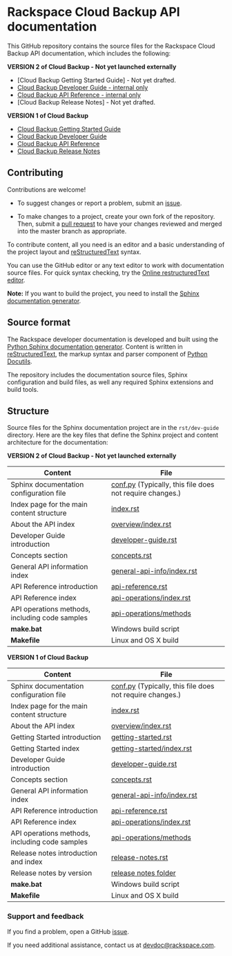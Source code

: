 # Rackspace Cloud Backup API documentation

This GitHub repository contains the source files for the Rackspace Cloud Backup API documentation, which includes the following:

**VERSION 2 of Cloud Backup - Not yet launched externally**

* [Cloud Backup Getting Started Guide] - Not yet drafted.
* [Cloud Backup Developer Guide - internal only](http://docs-internal.rackspace.com/rcbu/api/v1.0/rcbu-devguide-v2/content/overview.html)
* [Cloud Backup API Reference - internal only](http://docs-internal.rackspace.com/rcbu/api/v1.0/rcbu-devguide-v2/content/operations.html)
* [Cloud Backup Release Notes] - Not yet drafted.

**VERSION 1 of Cloud Backup**

* [Cloud Backup Getting Started Guide](https://developer.rackspace.com/docs/cloud-backup/v1/developer-guide/#document-getting-started)
* [Cloud Backup Developer Guide](https://developer.rackspace.com/docs/cloud-backup/v1/developer-guide/#document-developer-guide)
* [Cloud Backup API Reference](https://developer.rackspace.com/docs/cloud-backup/v1/developer-guide/#document-api-reference)
* [Cloud Backup Release Notes](https://developer.rackspace.com/docs/cloud-backup/v1/developer-guide/#document-release-notes)

## Contributing

Contributions are welcome! 

* To suggest changes or report a problem, submit an [issue](https://github.com/rackerlabs/docs-cloud-backup/issues). 

* To make changes to a project, create your own fork of the repository. Then, submit a [pull 
request](https://github.com/rackerlabs/docs-cloud-backup/pulls) to have your changes reviewed 
and merged into the master branch as appropriate.

To contribute content, all you need is an editor and a 
basic understanding of the project layout and [reStructuredText](http://sphinx-doc.org/rest.html) syntax.

You can use the GitHub editor or any text editor to work with documentation source files. For quick syntax checking, try the 
[Online restructuredText editor](http://rst.ninjs.org/). 

**Note:** If you want to build the project, you need to install the [Sphinx documentation generator](http://www.sphinx-doc.org/en/stable/install.html). 

## Source format

The Rackspace developer documentation is developed and built using the [Python Sphinx documentation generator](http://sphinx-doc.org/). Content is 
written in [reStructuredText](http://sphinx-doc.org/rest.html), the markup syntax and parser component of 
[Python Docutils](http://docutils.sourceforge.net/index.html).

The repository includes the documentation source files, 
Sphinx configuration and build files, as well any required Sphinx 
extensions and build tools. 

## Structure

Source files for the Sphinx documentation project are in the ``rst/dev-guide`` directory. Here are the key files that define 
the Sphinx project and content architecture for the documentation: 

**VERSION 2 of Cloud Backup - Not yet launched externally**

Content | File
--- | ---
|Sphinx documentation configuration file| [conf.py](https://github.com/rackerlabs/docs-cloud-backup/blob/master/rst/dev-guide/cloud-backup-v2/conf.pyy) (Typically, this file does not require changes.)
|Index page for the main content structure| [index.rst](https://github.com/rackerlabs/docs-cloud-backup/blob/master/rst/dev-guide/cloud-backup-v2/index.rst)
|About the API index| [overview/index.rst](https://github.com/rackerlabs/docs-cloud-backup/blob/master/rst/dev-guide/cloud-backup-v2/overview/index.rst)
|Developer Guide introduction|[developer-guide.rst](https://github.com/rackerlabs/docs-cloud-backup/blob/master/rst/dev-guide/cloud-backup-v2/developer-guide.rst)
|Concepts section| [concepts.rst](https://github.com/rackerlabs/docs-cloud-backup/blob/master/rst/dev-guide/cloud-backup-v2/concepts.rst)
|General API information index|[general-api-info/index.rst](https://github.com/rackerlabs/docs-cloud-backup/blob/master/rst/dev-guide/cloud-backup-v2/general-api-info/index.rst)
|API Reference introduction|[api-reference.rst](https://github.com/rackerlabs/docs-cloud-backup/blob/master/rst/dev-guide/cloud-backup-v2/api-reference.rst)
|API Reference index|[api-operations/index.rst](https://github.com/rackerlabs/docs-cloud-backup/blob/master/rst/dev-guide/cloud-backup-v2/api-operations/index.rst)
|API operations methods, including code samples|[api-operations/methods](https://github.com/rackerlabs/docs-cloud-backup/tree/master/rst/dev-guide/cloud-backup-v2/api-operations/methods) 
|**make.bat**|Windows build script
|**Makefile**| Linux and OS X build


**VERSION 1 of Cloud Backup**

Content | File
--- | ---
|Sphinx documentation configuration file| [conf.py](https://github.com/rackerlabs/docs-cloud-backup-v1/blob/master/rst/dev-guide/cloud-backup-v1/conf.py) (Typically, this file does not require changes.)
|Index page for the main content structure| [index.rst](https://github.com/rackerlabs/docs-cloud-backup-v1/blob/master/rst/dev-guide/index.rst)
|About the API index| [overview/index.rst](https://github.com/rackerlabs/docs-cloud-backup-v1/blob/master/rst/dev-guide/overview/index.rst)
|Getting Started introduction| [getting-started.rst](https://github.com/rackerlabs/docs-cloud-backup-v1/blob/master/rst/dev-guide/getting-started.rst)
|Getting Started index|[getting-started/index.rst](https://github.com/rackerlabs/docs-cloud-backup-v1/blob/master/rst/dev-guide/getting-started/index.rst)
|Developer Guide introduction|[developer-guide.rst](https://github.com/rackerlabs/docs-cloud-backup-v1/blob/master/rst/dev-guide/developer-guide.rst)
|Concepts section| [concepts.rst](https://github.com/rackerlabs/docs-docs-cloud-backup-v1/blob/master/rst/dev-guide/concepts.rst)
|General API information index|[general-api-info/index.rst](https://github.com/rackerlabs/docs-cloud-backup-v1/blob/master/rst/dev-guide/general-api-info/index.rst)
|API Reference introduction|[api-reference.rst](https://github.com/rackerlabs/docs-cloud-backup-v1/blob/master/rst/dev-guide/api-reference.rst)
|API Reference index|[api-operations/index.rst](https://github.com/rackerlabs/docs-cloud-backup-v1/blob/master/rst/dev-guide/api-operations/index.rst)
|API operations methods, including code samples|[api-operations/methods](https://github.com/rackerlabs/docs-cloud-backup-v1/tree/master/rst/dev-guide/api-operations/methods) 
|Release notes introduction and index|[release-notes.rst](https://github.com/rackerlabs/docs-cloud-backup-v1/blob/master/rst/dev-guide/release-notes.rst)
|Release notes by version|[release notes folder](https://github.com/rackerlabs/docs-cloud-backup-v1/tree/master/rst/dev-guide/release-notes)
|**make.bat**|Windows build script
|**Makefile**| Linux and OS X build

### Support and feedback

If you find a problem, open a GitHub [issue](https://github.com/rackerlabs/docs-cloud-backup/issues).

If you need additional assistance, contact us at 
[devdoc@rackspace.com](mailto:devdoc@rackspace.com).



